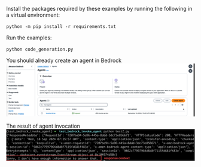 
Install the packages required by these examples by running the following in a virtual environment:

```
python -m pip install -r requirements.txt
```

Run the examples:
```
python code_generation.py
```

You should already create an agent in Bedrock
![](agent_in_console.png)

The result of agent invocation
![](invoke_agent.png)